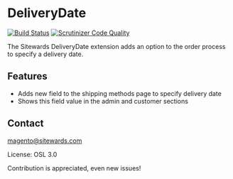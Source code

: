 DeliveryDate
============

[![Build Status](https://travis-ci.org/sitewards/DeliveryDate.png?branch=master)](https://travis-ci.org/sitewards/DeliveryDate)
[![Scrutinizer Code Quality](https://scrutinizer-ci.com/g/sitewards/DeliveryDate/badges/quality-score.png?b=master)](https://scrutinizer-ci.com/g/sitewards/DeliveryDate/?branch=master)

The Sitewards DeliveryDate extension adds an option to the order process to specify a delivery date.

Features
------------------
* Adds new field to the shipping methods page to specify delivery date
* Shows this field value in the admin and customer sections

Contact
------------------
magento@sitewards.com

License: OSL 3.0

Contribution is appreciated, even new issues!